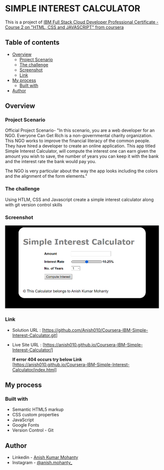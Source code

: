 # SIMPLE INTEREST CALCULATOR

This is a project of [IBM Full Stack Cloud Developer Professional Certificate - Course 2 on "HTML, CSS and JAVASCRIPT" from coursera](https://www.coursera.org/learn/introduction-to-web-development-with-html-css-javacript)

## Table of contents

- [Overview](#overview)
  - [Project Scenario](#project-scenario)
  - [The challenge](#the-challenge)
  - [Screenshot](#screenshot)
  - [Link](#Link)
- [My process](#my-process)
  - [Built with](#built-with)
- [Author](#author)

## Overview

### Project Scenario

Official Project Scenario-
"In this scenario, you are a web developer for an NGO. Everyone Can Get Rich is a non-governmental charity organization. This NGO works to improve the financial literacy of the common people. They have hired a developer to create an online application. This app titled Simple Interest Calculator, will compute the interest one can earn given the amount you wish to save, the number of years you can keep it with the bank and the interest rate the bank would pay you.

The NGO is very particular about the way the app looks including the colors and the alignment of the form elements."

### The challenge

Using HTLM, CSS and Javascript create a simple interest calculator along with git version control skills

### Screenshot

![Dekstop Design preview for the Simple Interest Calculator](/Screenshot.png)

### Link

- Solution URL : [https://github.com/Anish010/Coursera-IBM-Simple-Interest-Calculator.git]
- Live Site URL : [https://anish010.github.io/Coursera-IBM-Simple-Interest-Calculator/]
 
  **If error 404 occurs try below Link**  
  [https://anish010.github.io/Coursera-IBM-Simple-Interest-Calculator/index.html]  
## My process

### Built with

- Semantic HTML5 markup
- CSS custom properties
- JavaScript
- Google Fonts
- Version Control - Git

## Author

- Linkedin - [Anish Kumar Mohanty](https://www.linkedin.com/in/anish-kumar-mohanty-68a019216/)
- Instagram - [@anish.mohanty\_](https://www.instagram.com/anish.mohanty_/)
